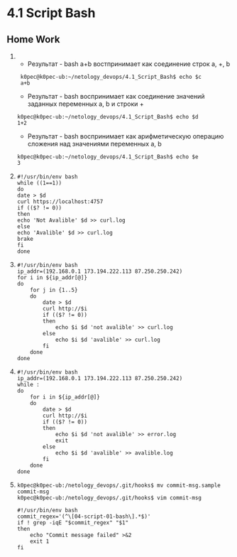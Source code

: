 # 4.1 Script Bash
## Home Work
1. *   Результат - bash a+b востпринимает как соединение строк a, +, b  
   ```
    k0pec@k0pec-ub:~/netology_devops/4.1_Script_Bash$ echo $c  
    a+b
    ```
    *   Результат - bash воспринимает как соединение значений заданных переменных a, b и  строки +
    ```
    k0pec@k0pec-ub:~/netology_devops/4.1_Script_Bash$ echo $d  
    1+2
    ```    
    *   Результат - bash  воспринимает как арифметическую операцию сложения над значениями переменных а, b  

    ```
    k0pec@k0pec-ub:~/netology_devops/4.1_Script_Bash$ echo $e  
    3
    ```  
     

2.  ```
    #!/usr/bin/env bash
    while ((1==1))  
    do  
    date > $d     
    curl https://localhost:4757  
    if (($? != 0))  
    then  
    echo 'Not Avalible' $d >> curl.log  
    else  
    echo 'Avalible' $d >> curl.log  
    brake  
    fi  
    done
    ```  

3.  ```
    #!/usr/bin/env bash  
    ip_addr=(192.168.0.1 173.194.222.113 87.250.250.242)  
    for i in ${ip_addr[@]}  
    do  
        for j in {1..5}  
        do  
            date > $d   
            curl http://$i  
            if (($? != 0))  
            then  
                echo $i $d 'not avalible' >> curl.log  
            else  
                echo $i $d 'avalible' >> curl.log  
            fi  
        done  
    done
    ```  

4.  ```
    #!/usr/bin/env bash  
    ip_addr=(192.168.0.1 173.194.222.113 87.250.250.242)  
    while :  
    do    
        for i in ${ip_addr[@]}  
        do  
            date > $d  
            curl http://$i  
            if (($? != 0))  
            then  
                echo $i $d 'not avalible' >> error.log   
                exit   
            else  
                echo $i $d 'avalible' >> avalible.log    
            fi  
        done   
    done
    ```    

5.  ```
    k0pec@k0pec-ub:/netology_devops/.git/hooks$ mv commit-msg.sample commit-msg  
    k0pec@k0pec-ub:/netology_devops/.git/hooks$ vim commit-msg  
    ```
    ```
    #!/usr/bin/env bash  
    commit_regex='(^\[04-script-01-bash\].*$)'  
    if ! grep -iqE "$commit_regex" "$1"   
    then  
        echo "Commit message failed" >&2  
        exit 1  
    fi
    ```   



